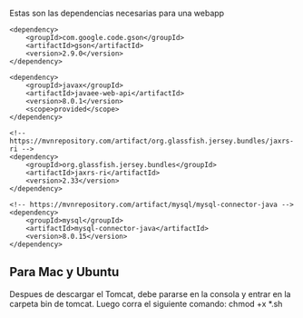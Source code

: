 Estas son las dependencias necesarias para una webapp
	
	<dependency>
	    <groupId>com.google.code.gson</groupId>
	    <artifactId>gson</artifactId>
	    <version>2.9.0</version>
	</dependency>

	<dependency>
	    <groupId>javax</groupId>
	    <artifactId>javaee-web-api</artifactId>
	    <version>8.0.1</version>
	    <scope>provided</scope>
	</dependency>
   
	<!-- https://mvnrepository.com/artifact/org.glassfish.jersey.bundles/jaxrs-ri -->
	<dependency>
	    <groupId>org.glassfish.jersey.bundles</groupId>
	    <artifactId>jaxrs-ri</artifactId>
	    <version>2.33</version>
	</dependency>
	
	<!-- https://mvnrepository.com/artifact/mysql/mysql-connector-java -->
	<dependency>
	    <groupId>mysql</groupId>
	    <artifactId>mysql-connector-java</artifactId>
	    <version>8.0.15</version>
	</dependency>

## Para Mac y Ubuntu	
Despues de descargar el Tomcat, debe pararse en la consola y entrar en la carpeta bin de tomcat. Luego corra el siguiente comando:
chmod +x *.sh
